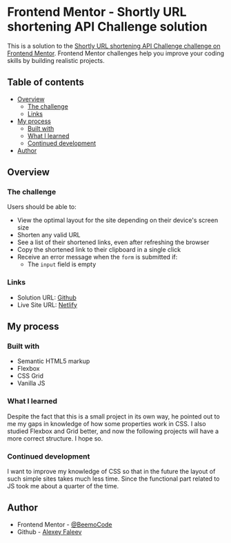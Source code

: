 # Frontend Mentor - Shortly URL shortening API Challenge solution

This is a solution to the [Shortly URL shortening API Challenge challenge on Frontend Mentor](https://www.frontendmentor.io/challenges/url-shortening-api-landing-page-2ce3ob-G). Frontend Mentor challenges help you improve your coding skills by building realistic projects.

## Table of contents

- [Overview](#overview)
  - [The challenge](#the-challenge)
  - [Links](#links)
- [My process](#my-process)
  - [Built with](#built-with)
  - [What I learned](#what-i-learned)
  - [Continued development](#continued-development)
- [Author](#author)

## Overview

### The challenge

Users should be able to:

- View the optimal layout for the site depending on their device's screen size
- Shorten any valid URL
- See a list of their shortened links, even after refreshing the browser
- Copy the shortened link to their clipboard in a single click
- Receive an error message when the `form` is submitted if:
  - The `input` field is empty

### Links

- Solution URL: [Github](https://github.com/BeemoCode/solutionForFrontendMentor/tree/main/url-shortening-api)
- Live Site URL: [Netlify](https://shorten-url-frontendmentor-faleev.netlify.app/)

## My process

### Built with

- Semantic HTML5 markup
- Flexbox
- CSS Grid
- Vanilla JS

### What I learned

Despite the fact that this is a small project in its own way, he pointed out to me my gaps in knowledge of how some properties work in CSS. I also studied Flexbox and Grid better, and now the following projects will have a more correct structure. I hope so.

### Continued development

I want to improve my knowledge of CSS so that in the future the layout of such simple sites takes much less time. Since the functional part related to JS took me about a quarter of the time.

## Author

- Frontend Mentor - [@BeemoCode](https://www.frontendmentor.io/profile/BeemoCode)
- Github - [Alexey Faleev](https://github.com/BeemoCode)
